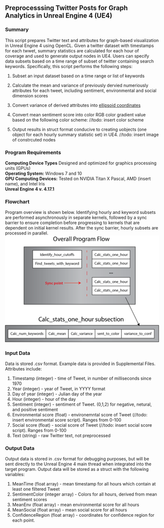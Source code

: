 ## Preprocesssing Twitter Posts for Graph Analytics in Unreal Engine 4 (UE4) <br>

### Summary
This script prepares Twitter text and attributes for graph-based visualization in Unreal Engine 4 using OpenCL.  Given a twitter dataset with timestamps for each twwet, summary statistics are calculated for each hour of coverage and used to generate output nodes in UE4.  Users can specify data subsets based on a time range of subset of twitter containing search keywords.  Specifically, this script performs the following steps:
1. Subset an input dataset based on a time range or list of keywords
2. Calculate the mean and variance of previously dervied numeriously attributes for each tweet, including sentiment, environmental and social dimension scores
3. Convert variance of derived attributes into [ellipsoid coordinates](https://en.wikipedia.org/wiki/Ellipsoid)
4. Convert mean sentiment score into color RGB color gradient value based on the following color scheme:
      //todo: insert color scheme


5. Output results in struct format conducive to creating uobjects (one object for each hourly summary statistic set) in UE4.
//todo: insert image of constrcuted nodes 

### Program Requirements
**Computing Device Types** Designed and optimized for graphics processing units (GPUs) <br>
**Operating System:** Windows 7 and 10 <br>
**GPU Computing Devices:** Tested on NVIDIA Titan X Pascal, AMD (insert name), and Intel Iris <br>
**Unreal Engine 4 v. 4.17.1** 


### Flowchart 
Program overview is shown below. Identifying hourly and keyword subsets are performed asynchronously in separate kernels, followed by a sync barrier to ensure completion before progressing to kernels that are dependent on initial kernel results.  After the sync barrier, hourly subsets are processed in parallel.
![build status](https://github.com/larkinandy/Green-Space-Virtual-Reality/blob/master/OpenCL_SMA/Support%20Documents/Project%20Overview.png) <br>

### Input Data 
Data is stored .csv format.  Example data is provided in Supplemental Files.  Attributes include:<br>
1. Timestamp (integer) - time of Tweet, in number of milliseconds since 1970  <br>
2. Year (integer) - year of Tweet, in YYYY format 
3. Day of year (integer) - Julian day of the year 
4. Hour (integer) - hour of the day 
5. Sentiment (integer) - sentiment of Tweet.  (0,1,2) for negative, netural, and positive sentiment
6. Environmental score (float) - environemntal score of Tweet (//todo: insert environmental score script).  Ranges from 0-100
7. Social score (float) - social score of Tweet (//todo: insert social score script).  Ranges from 0-100
8. Text (string) - raw Twitter text, not preprocessed 

### Output Data
Output data is stored in .csv format for debugging purposes, but will be sent directly to the Unreal Engine 4 main thread when integrated into the target program.  Output data will be stored as a struct with the following variables:
1. MeanTime (float array) - mean timestamp for all hours which contain at least one filtered Tweet
2. SentimentColor (integer array) - Colors for all hours, derived from mean sentiment scores 
3. MeanEnv (float array) - mean environmental score for all hours
4. MeanSocial (float array) - mean social score for all hours
5. ConfidenceRegion (float array) - coordinates for confidence region for each point.

